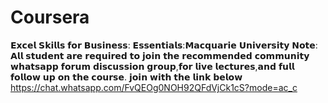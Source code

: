 # Coursera
𝗘𝘅𝗰𝗲𝗹 𝗦𝗸𝗶𝗹𝗹𝘀 𝗳𝗼𝗿 𝗕𝘂𝘀𝗶𝗻𝗲𝘀𝘀: 𝗘𝘀𝘀𝗲𝗻𝘁𝗶𝗮𝗹𝘀:𝗠𝗮𝗰𝗾𝘂𝗮𝗿𝗶𝗲 𝗨𝗻𝗶𝘃𝗲𝗿𝘀𝗶𝘁𝘆
𝗡𝗼𝘁𝗲: 𝗔𝗹𝗹 𝘀𝘁𝘂𝗱𝗲𝗻𝘁 𝗮𝗿𝗲 𝗿𝗲𝗾𝘂𝗶𝗿𝗲𝗱 𝘁𝗼 𝗷𝗼𝗶𝗻 𝘁𝗵𝗲 𝗿𝗲𝗰𝗼𝗺𝗺𝗲𝗻𝗱𝗲𝗱 𝗰𝗼𝗺𝗺𝘂𝗻𝗶𝘁𝘆 𝘄𝗵𝗮𝘁𝘀𝗮𝗽𝗽 𝗳𝗼𝗿𝘂𝗺 𝗱𝗶𝘀𝗰𝘂𝘀𝘀𝗶𝗼𝗻 𝗴𝗿𝗼𝘂𝗽,𝗳𝗼𝗿 𝗹𝗶𝘃𝗲 𝗹𝗲𝗰𝘁𝘂𝗿𝗲𝘀,𝗮𝗻𝗱 𝗳𝘂𝗹𝗹 𝗳𝗼𝗹𝗹𝗼𝘄 𝘂𝗽 𝗼𝗻 𝘁𝗵𝗲 𝗰𝗼𝘂𝗿𝘀𝗲. 𝗷𝗼𝗶𝗻 𝘄𝗶𝘁𝗵 𝘁𝗵𝗲 𝗹𝗶𝗻𝗸 𝗯𝗲𝗹𝗼𝘄
https://chat.whatsapp.com/FvQEOg0NOH92QFdVjCk1cS?mode=ac_c
